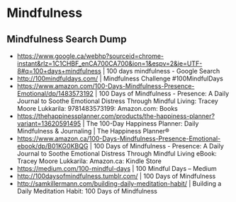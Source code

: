 # Mindfulness

## Mindfulness Search Dump

* https://www.google.ca/webhp?sourceid=chrome-instant&rlz=1C1CHBF_enCA700CA700&ion=1&espv=2&ie=UTF-8#q=100+days+mindfulness | 100 days mindfulness - Google Search
* http://100mindfuldays.com/ | Mindfulness Challenge #100MindfulDays
* https://www.amazon.com/100-Days-Mindfulness-Presence-Emotional/dp/1483573192 | 100 Days of Mindfulness - Presence: A Daily Journal to Soothe Emotional Distress Through Mindful Living: Tracey Moore Lukkarila: 9781483573199: Amazon.com: Books
* https://thehappinessplanner.com/products/the-happiness-planner?variant=13620591495 | The 100-Day Happiness Planner: Daily Mindfulness & Journaling | The Happiness Planner®
* https://www.amazon.ca/100-Days-Mindfulness-Presence-Emotional-ebook/dp/B01KG0KBQG | 100 Days of Mindfulness - Presence: A Daily Journal to Soothe Emotional Distress Through Mindful Living eBook: Tracey Moore Lukkarila: Amazon.ca: Kindle Store
* https://medium.com/100-mindful-days | 100 Mindful Days – Medium
* http://100daysofmindfulness.tumblr.com/ | 100 Days of Mindfulness
* http://samkillermann.com/building-daily-meditation-habit/ | Building a Daily Meditation Habit: 100 Days of Mindfulness
